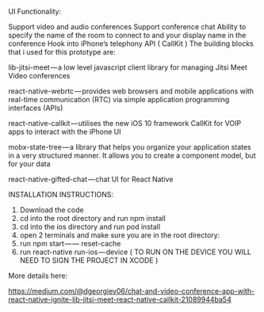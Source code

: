UI Functionality:

Support video and audio conferences
Support conference chat
Ability to specify the name of the room to connect to and your display name in the conference
Hook into iPhone’s telephony API ( CallKit )
The building blocks that i used for this prototype are:

lib-jitsi-meet — a low level javascript client library for managing Jitsi Meet Video conferences

react-native-webrtc — provides web browsers and mobile applications with real-time communication (RTC) via simple application programming interfaces (APIs)

react-native-callkit — utilises the new iOS 10 framework CallKit for VOIP apps to interact with the iPhone UI

mobx-state-tree — a library that helps you organize your application states in a very structured manner. It allows you to create a component model, but for your data

react-native-gifted-chat — chat UI for React Native

INSTALLATION INSTRUCTIONS:

1. Download the code 
2. cd into the root directory and run npm install
3. cd into the ios directory and run pod install
4. open 2 terminals and make sure you are in the root directory:
5. run npm start — — reset-cache
6. run react-native run-ios — device ( TO RUN ON THE DEVICE YOU WILL NEED TO SIGN THE PROJECT IN XCODE )

More details here:

https://medium.com/@dgeorgiev06/chat-and-video-conference-app-with-react-native-ignite-lib-jitsi-meet-react-native-callkit-21089944ba54
